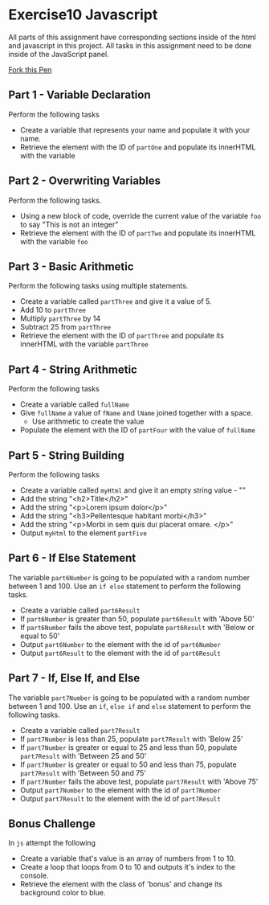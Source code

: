 # Exercise10 Javascript
All parts of this assignment have corresponding sections inside of the html and javascript in this project.  All tasks in this assignment need to be done inside of the JavaScript panel.

[Fork this Pen](https://codepen.io/Middaugh/pen/gvpQPM)

## Part 1 - Variable Declaration
Perform the following tasks
- Create a variable that represents your name and populate it with your name.
- Retrieve the element with the ID of `partOne` and populate its innerHTML with the variable

## Part 2 - Overwriting Variables
Perform the following tasks.
- Using a new block of code, override the current value of the variable `foo` to say "This is not an integer"
- Retrieve the element with the ID of `partTwo` and populate its  innerHTML with the variable `foo`

## Part 3 - Basic Arithmetic
Perform the following tasks using multiple statements.
- Create a variable called `partThree` and give it a value of 5.
- Add 10 to `partThree`
- Multiply `partThree` by 14
- Subtract 25 from `partThree`
- Retrieve the element with the ID of `partThree` and populate its  innerHTML with the variable `partThree`

## Part 4 - String Arithmetic
Perform the following tasks 
- Create a variable called `fullName`
- Give `fullName` a value of `fName` and `lName` joined together with a space.
    - Use arithmetic to create the value 
- Populate the element with the ID of `partFour` with the value of `fullName`

## Part 5 - String Building
Perform the following tasks
- Create a variable called `myHtml` and give it an empty string value - "" 
- Add the string "&lt;h2>Title&lt;/h2>"
- Add the string "&lt;p>Lorem ipsum dolor&lt;/p>"
- Add the string "&lt;h3>Pellentesque habitant morbi&lt;/h3>"
- Add the string "&lt;p>Morbi in sem quis dui placerat ornare. &lt;/p>"
- Output `myHtml` to the element `partFive`

## Part 6 - If Else Statement
The variable `part6Number` is going to be populated with a random number between 1 and 100.  Use an `if else` statement to perform the following tasks. 
- Create a variable called `part6Result`
- If `part6Number` is greater than 50, populate `part6Result` with 'Above 50'
- If `part6Number` fails the above test, populate `part6Result` with 'Below or equal to 50'
- Output `part6Number` to the element with the id of `part6Number`
- Output `part6Result` to the element with the id of `part6Result`

## Part 7 - If, Else If, and Else
The variable `part7Number` is going to be populated with a random number between 1 and 100.  Use an `if`, `else if` and `else` statement to perform the following tasks. 
- Create a variable called `part7Result`
- If `part7Number` is less than 25, populate `part7Result` with 'Below 25'
- If `part7Number` is greater or equal to 25 and less than 50, populate `part7Result` with 'Between 25 and 50'
- If `part7Number` is greater or equal to 50 and less than 75, populate `part7Result` with 'Between 50 and 75'
- If `part7Number` fails the above test, populate `part7Result` with 'Above 75'
- Output `part7Number` to the element with the id of `part7Number`
- Output `part7Result` to the element with the id of `part7Result`

## Bonus Challenge
In `js` attempt the following
- Create a variable that's value is an array of numbers from 1 to 10.
- Create a loop that loops from 0 to 10 and outputs it's index to the console.
- Retrieve the element with the class of 'bonus' and change its background color to blue.
